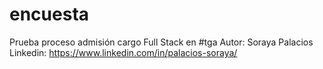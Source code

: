 # encuesta
Prueba proceso admisión cargo Full Stack en #tga 
Autor: Soraya Palacios
Linkedin: https://www.linkedin.com/in/palacios-soraya/
